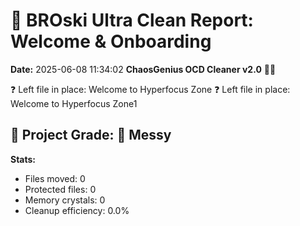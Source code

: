 # 🧹 BROski Ultra Clean Report: Welcome & Onboarding
**Date:** 2025-06-08 11:34:02
**ChaosGenius OCD Cleaner v2.0** 🧠💜

❓ Left file in place: Welcome to Hyperfocus Zone
❓ Left file in place: Welcome to Hyperfocus Zone1

## 🧠 Project Grade: 💩 Messy
**Stats:**
- Files moved: 0
- Protected files: 0
- Memory crystals: 0
- Cleanup efficiency: 0.0%
